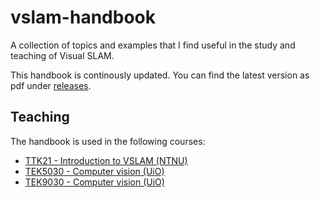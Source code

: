 # vslam-handbook
A collection of topics and examples that I find useful in the study and teaching of Visual SLAM.

This handbook is continously updated.
You can find the latest version as pdf under [releases](https://github.com/tussedrotten/vslam-handbook/releases).

## Teaching
The handbook is used in the following courses:
- [TTK21 - Introduction to VSLAM (NTNU)](https://www.itk.ntnu.no/emner/fordypning/ttk21)
- [TEK5030 - Computer vision (UiO)](https://www.uio.no/studier/emner/matnat/its/TEK5030/)
- [TEK9030 - Computer vision (UiO)](https://www.uio.no/studier/emner/matnat/its/TEK9030/)
